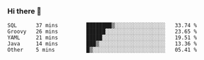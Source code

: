 ### Hi there 👋

<!--
**urzz/urzz** is a ✨ _special_ ✨ repository because its `README.md` (this file) appears on your GitHub profile.

Here are some ideas to get you started:

- 🔭 I’m currently working on ...
- 🌱 I’m currently learning ...
- 👯 I’m looking to collaborate on ...
- 🤔 I’m looking for help with ...
- 💬 Ask me about ...
- 📫 How to reach me: ...
- 😄 Pronouns: ...
- ⚡ Fun fact: ...
-->

<!--START_SECTION:waka-->
```text
SQL      37 mins         ████████▒░░░░░░░░░░░░░░░░   33.74 % 
Groovy   26 mins         ██████░░░░░░░░░░░░░░░░░░░   23.65 % 
YAML     21 mins         █████░░░░░░░░░░░░░░░░░░░░   19.51 % 
Java     14 mins         ███▒░░░░░░░░░░░░░░░░░░░░░   13.36 % 
Other    5 mins          █▒░░░░░░░░░░░░░░░░░░░░░░░   05.41 % 
```
<!--END_SECTION:waka-->
